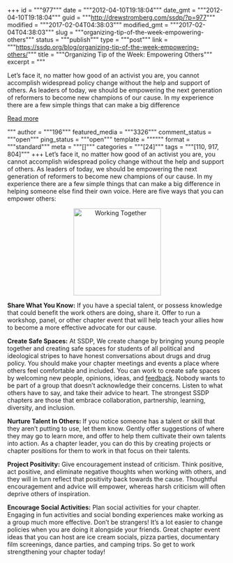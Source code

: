 +++
id = """977"""
date = """2012-04-10T19:18:04"""
date_gmt = """2012-04-10T19:18:04"""
guid = """http://drewstromberg.com/ssdp/?p=977"""
modified = """2017-02-04T04:38:03"""
modified_gmt = """2017-02-04T04:38:03"""
slug = """organizing-tip-of-the-week-empowering-others"""
status = """publish"""
type = """post"""
link = """https://ssdp.org/blog/organizing-tip-of-the-week-empowering-others/"""
title = """Organizing Tip of the Week: Empowering Others"""
excerpt = """<p>Let’s face it, no matter how good of an activist you are, you cannot accomplish widespread policy change without the help and support of others. As leaders of today, we should be empowering the next generation of reformers to become new champions of our cause. In my experience there are a few simple things that can make a big difference</p>
<div class="h10"></div>
<p><a class="more-link2 flat" href="https://ssdp.org/blog/organizing-tip-of-the-week-empowering-others/">Read more</a></p>
"""
author = """196"""
featured_media = """3326"""
comment_status = """open"""
ping_status = """open"""
template = """"""
format = """standard"""
meta = """[]"""
categories = """[24]"""
tags = """[110, 917, 804]"""
+++
Let’s face it, no matter how good of an activist you are, you cannot accomplish widespread policy change without the help and support of others. As leaders of today, we should be empowering the next generation of reformers to become new champions of our cause. In my experience there are a few simple things that can make a big difference in helping someone else find their own voice. Here are five ways that you can empower others:

<p style="text-align: center;"><img class="aligncenter" title="Working Together" src="http://ssdp.org/assets/images/blog/2012/April/images.jpeg" alt="Working Together" width="200" height="200" /></p>

<strong>Share What You Know:</strong> If you have a special talent, or possess knowledge that could benefit the work others are doing, share it. Offer to run a workshop, panel, or other chapter event that will help teach your allies how to become a more effective advocate for our cause.



<strong>Create Safe Spaces:</strong> At SSDP, We create change by bringing young people together and creating safe spaces for students of all political and ideological stripes to have honest conversations about drugs and drug policy. You should make your chapter meetings and events a place where others feel comfortable and included. You can work to create safe spaces by welcoming new people, opinions, ideas, and <a href="http://ssdp.org/news/blog/organizing-tip-of-the-week-12292011">feedback</a>. Nobody wants to be part of a group that doesn’t acknowledge their concerns. Listen to what others have to say, and take their advice to heart. The strongest SSDP chapters are those that embrace collaboration, partnership, learning, diversity, and inclusion.



<strong>Nurture Talent In Others:</strong> If you notice someone has a talent or skill that they aren’t putting to use, let them know. Gently offer suggestions of where they may go to learn more, and offer to help them cultivate their own talents into action. As a chapter leader, you can do this by creating projects or chapter positions for them to work in that focus on their talents.



<strong>Project Positivity:</strong> Give encouragement instead of criticism. Think positive, act positive, and eliminate negative thoughts when working with others, and they will in turn reflect that positivity back towards the cause. Thoughtful encouragement and advice will empower, whereas harsh criticism will often deprive others of inspiration.



<strong>Encourage Social Activities:</strong> Plan social activities for your chapter. Engaging in fun activities and social bonding experiences make working as a group much more effective. Don’t be strangers! It’s a lot easier to change policies when you are doing it alongside your friends. Great chapter event ideas that you can host are ice cream socials, pizza parties, documentary film screenings, dance parties, and camping trips. So get to work strengthening your chapter today!
